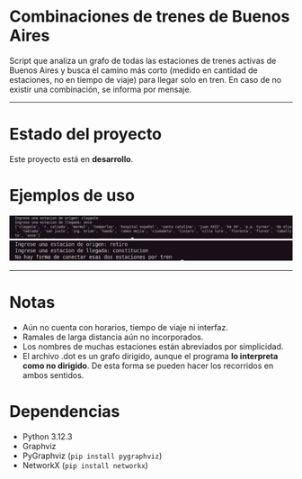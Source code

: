 # Combinaciones de trenes de Buenos Aires

Script que analiza un grafo de todas las estaciones de trenes activas de Buenos Aires y busca el camino más corto (medido en cantidad de estaciones, no en tiempo de viaje) para llegar solo en tren. En caso de no existir una combinación, se informa por mensaje.

---

# Estado del proyecto
Este proyecto está en **desarrollo**.

# Ejemplos de uso
![Ejemplo La Plata - Lobos](/screenshots/ejemplo-1.png)
![Ejemplo Constitucion - Retiro](/screenshots/ejemplo-2.png)

---

# Notas
- Aún no cuenta con horarios, tiempo de viaje ni interfaz.
- Ramales de larga distancia aún no incorporados.
- Los nombres de muchas estaciones están abreviados por simplicidad.
- El archivo .dot es un grafo dirigido, aunque el programa **lo interpreta como no dirigido**. De esta forma se pueden hacer los recorridos en ambos sentidos.

# Dependencias
- Python 3.12.3
- Graphviz 
- PyGraphviz (`pip install pygraphviz`)  
- NetworkX (`pip install networkx`)



